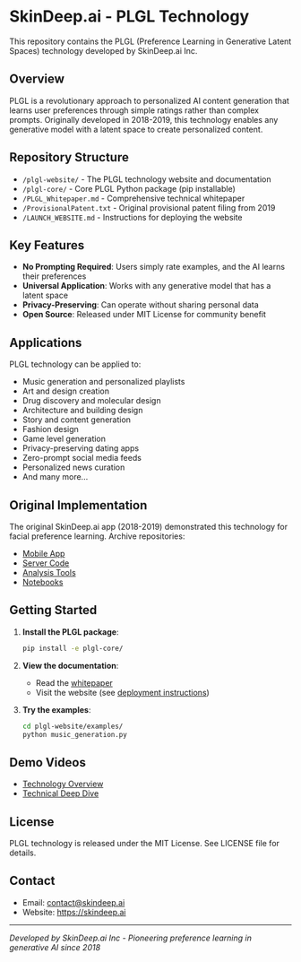 # SkinDeep.ai - PLGL Technology

This repository contains the PLGL (Preference Learning in Generative Latent Spaces) technology developed by SkinDeep.ai Inc.

## Overview

PLGL is a revolutionary approach to personalized AI content generation that learns user preferences through simple ratings rather than complex prompts. Originally developed in 2018-2019, this technology enables any generative model with a latent space to create personalized content.

## Repository Structure

- `/plgl-website/` - The PLGL technology website and documentation
- `/plgl-core/` - Core PLGL Python package (pip installable)
- `/PLGL_Whitepaper.md` - Comprehensive technical whitepaper
- `/ProvisionalPatent.txt` - Original provisional patent filing from 2019
- `/LAUNCH_WEBSITE.md` - Instructions for deploying the website

## Key Features

- **No Prompting Required**: Users simply rate examples, and the AI learns their preferences
- **Universal Application**: Works with any generative model that has a latent space
- **Privacy-Preserving**: Can operate without sharing personal data
- **Open Source**: Released under MIT License for community benefit

## Applications

PLGL technology can be applied to:
- Music generation and personalized playlists
- Art and design creation
- Drug discovery and molecular design
- Architecture and building design
- Story and content generation
- Fashion design
- Game level generation
- Privacy-preserving dating apps
- Zero-prompt social media feeds
- Personalized news curation
- And many more...

## Original Implementation

The original SkinDeep.ai app (2018-2019) demonstrated this technology for facial preference learning. Archive repositories:
- [Mobile App](https://github.com/skindeep-ai/skindeep-mobile)
- [Server Code](https://github.com/skindeep-ai/skindeep-server)
- [Analysis Tools](https://github.com/skindeep-ai/analysis)
- [Notebooks](https://github.com/skindeep-ai/notebooks)

## Getting Started

1. **Install the PLGL package**:
   ```bash
   pip install -e plgl-core/
   ```

2. **View the documentation**:
   - Read the [whitepaper](PLGL_Whitepaper.md)
   - Visit the website (see [deployment instructions](LAUNCH_WEBSITE.md))

3. **Try the examples**:
   ```bash
   cd plgl-website/examples/
   python music_generation.py
   ```

## Demo Videos

- [Technology Overview](https://www.youtube.com/watch?v=M4oQLev_Sk8)
- [Technical Deep Dive](https://www.youtube.com/watch?v=-6mAyFJ4_ME)

## License

PLGL technology is released under the MIT License. See LICENSE file for details.

## Contact

- Email: contact@skindeep.ai
- Website: https://skindeep.ai

---

*Developed by SkinDeep.ai Inc - Pioneering preference learning in generative AI since 2018*